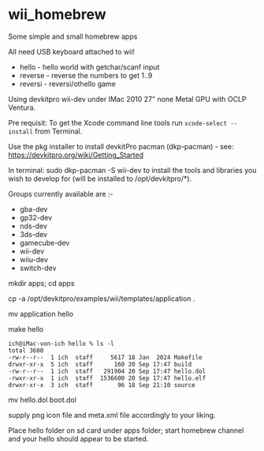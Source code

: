 # wii_homebrew
Some simple and small homebrew apps

All need USB keyboard attached to wii!

* hello - hello world with getchar/scanf input
* reverse - reverse the numbers to get 1..9
* reversi - reversi/othello game

Using devkitpro wii-dev under IMac 2010 27" none Metal GPU with OCLP Ventura.

Pre requisit: To get the Xcode command line tools run `xcode-select --install` from Terminal.

Use the pkg installer to install devkitPro pacman (dkp-pacman) - see: https://devkitpro.org/wiki/Getting_Started

In terminal: sudo dkp-pacman -S wii-dev to install the tools and libraries you wish to develop for (will be installed to /opt/devkitpro/*). 

Groups currently available are :-

*    gba-dev
*    gp32-dev
*    nds-dev
*    3ds-dev
*    gamecube-dev
*    wii-dev
*    wiiu-dev
*    switch-dev

mkdir apps; cd apps

cp -a /opt/devkitpro/examples/wii/templates/application .

mv application hello

make hello

```
ich@iMac-von-ich hello % ls -l
total 3600
-rw-r--r--  1 ich  staff     5617 18 Jan  2024 Makefile
drwxr-xr-x  5 ich  staff      160 20 Sep 17:47 build
-rw-r--r--  1 ich  staff   291904 20 Sep 17:47 hello.dol
-rwxr-xr-x  1 ich  staff  1536600 20 Sep 17:47 hello.elf
drwxr-xr-x  3 ich  staff       96 18 Sep 21:10 source
```

mv hello.dol boot.dol

supply png icon file and meta.xml file accordingly to your liking.

Place hello folder on sd card under apps folder; start homebrew channel and your hello should appear to be started.
